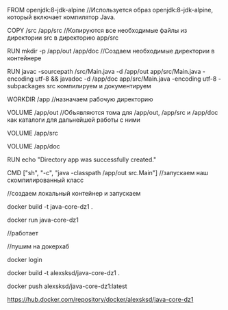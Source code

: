 FROM openjdk:8-jdk-alpine //Используется образ openjdk:8-jdk-alpine, который включает компилятор Java.

COPY /src /app/src //Копируются все необходимые файлы из директории src в директорию app/src

RUN mkdir -p /app/out /app/doc //Создаем необходимые директории в контейнере

RUN javac -sourcepath /src/Main.java -d /app/out app/src/Main.java -encoding utf-8 && javadoc -d /app/doc app/src/Main.java -encoding utf-8 -subpackages src компилируем и документируем

WORKDIR /app //назначаем рабочую директорию

VOLUME /app/out //Объявляются тома для /app/out, /app/src и /app/doc как каталоги для дальнейшей работы с ними

VOLUME /app/src

VOLUME /app/doc

RUN echo "Directory app was successfully created."

CMD ["sh", "-c", "java -classpath /app/out src.Main"] //запускаем наш скомпилированный класс

//создаем локальный контейнер и запускаем

docker build -t java-core-dz1 .

docker run java-core-dz1

//работает

//пушим на докерхаб

docker login

docker build -t alexsksd/java-core-dz1 .

docker push alexsksd/java-core-dz1:latest

https://hub.docker.com/repository/docker/alexsksd/java-core-dz1
